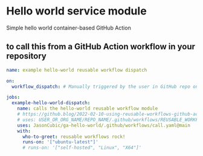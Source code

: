 # Hello world service module

Simple hello world container-based GitHub Action

## to call this from a GitHub Action workflow in your repository

```yaml
name: example hello-world reusable workflow dispatch

on:
  workflow_dispatch: # Manually triggered by the user in GitHub repo on the Actions tab

jobs:
  example-hello-world-dispatch:
    name: calls the hello-world reusable workflow module
    # https://github.blog/2022-02-10-using-reusable-workflows-github-actions/
    # uses: USER_OR_ORG_NAME/REPO_NAME/.github/workflows/REUSABLE_WORKFLOW_FILE.yml@TAG_OR_BRANCH
    uses: JasonCubic/ga-hello-world/.github/workflows/call.yaml@main
    with:
      who-to-greet: reusable workflows rock!
      runs-on: '["ubuntu-latest"]'
      # runs-on: '["self-hosted", "Linux", "X64"]'
```
